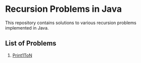 # Recursion Problems in Java

This repository contains solutions to various recursion problems implemented in Java.

## List of Problems

1. [Print1ToN](https://www.geeksforgeeks.org/problems/print-1-to-n-without-using-loops-1587115620/1)
